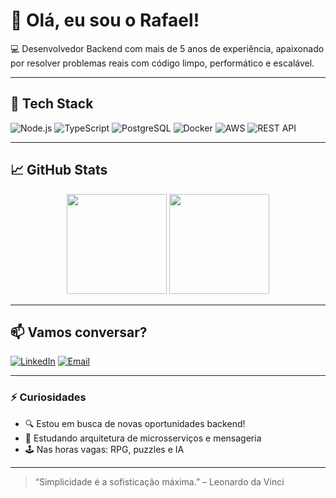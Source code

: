 # 👋 Olá, eu sou o Rafael!

💻 Desenvolvedor Backend com mais de 5 anos de experiência, apaixonado por resolver problemas reais com código limpo, performático e escalável.

---

## 🚀 Tech Stack

![Node.js](https://img.shields.io/badge/Node.js-339933?style=for-the-badge&logo=node.js&logoColor=white)
![TypeScript](https://img.shields.io/badge/TypeScript-3178C6?style=for-the-badge&logo=typescript&logoColor=white)
![PostgreSQL](https://img.shields.io/badge/PostgreSQL-336791?style=for-the-badge&logo=postgresql&logoColor=white)
![Docker](https://img.shields.io/badge/Docker-2496ED?style=for-the-badge&logo=docker&logoColor=white)
![AWS](https://img.shields.io/badge/AWS-FF9900?style=for-the-badge&logo=amazonaws&logoColor=white)
![REST API](https://img.shields.io/badge/API-RESTful-blue?style=for-the-badge)

---

## 📈 GitHub Stats

<div align="center">
  <img height="160" src="https://github-readme-stats.vercel.app/api?username=malkavien&show_icons=true&theme=tokyonight" />
  <img height="160" src="https://github-readme-stats.vercel.app/api/top-langs/?username=malkavien&layout=compact&theme=tokyonight" />
</div>

---

## 📫 Vamos conversar?

[![LinkedIn](https://img.shields.io/badge/LinkedIn-blue?style=flat-square&logo=linkedin&logoColor=white)](https://www.linkedin.com/in/rafael-rodrigues-04184757/)
[![Email](https://img.shields.io/badge/Gmail-red?style=flat-square&logo=gmail&logoColor=white)](mailto:rafael.pomeu@gmail.com)

---

### ⚡ Curiosidades
- 🔍 Estou em busca de novas oportunidades backend!
- 🧠 Estudando arquitetura de microsserviços e mensageria
- 🕹️ Nas horas vagas: RPG, puzzles e IA

---

> “Simplicidade é a sofisticação máxima.” – Leonardo da Vinci
